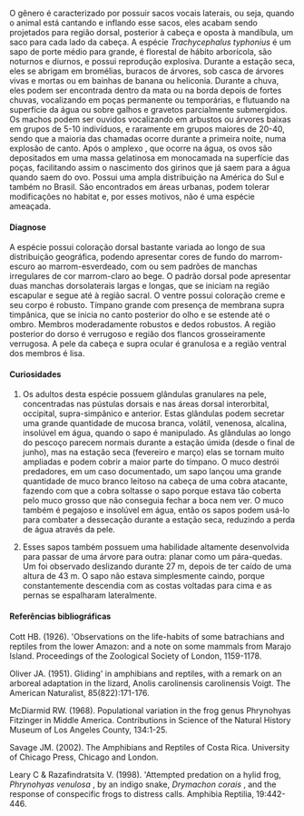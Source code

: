 <div class="descricao-geral">
 <p>
  O gênero é caracterizado por possuir sacos vocais laterais, ou seja, quando o animal está cantando e inflando esse sacos, eles acabam sendo projetados para região dorsal, posterior à cabeça e oposta à mandíbula, um saco para cada lado da cabeça. A espécie
  <em>
   Trachycephalus typhonius
  </em>
  é um sapo de porte médio para grande, é florestal de hábito arborícola, são noturnos e diurnos, e possui reprodução explosiva. Durante a estação seca, eles se abrigam em bromélias, buracos de árvores, sob casca de árvores vivas e mortas ou em bainhas de banana ou heliconia. Durante a chuva, eles podem ser encontrada dentro da mata ou na borda depois de fortes chuvas, vocalizando em poças permanente ou temporárias, e flutuando na superfície da água ou sobre galhos e gravetos parcialmente submergidos. Os machos podem ser ouvidos vocalizando em arbustos ou árvores baixas em grupos de 5-10 indivíduos, e raramente em grupos maiores de 20-40, sendo que a maioria das chamadas ocorre durante a primeira noite, numa explosão de canto. Após o
  <glossario>
   amplexo
  </glossario>
  , que ocorre na água, os ovos são depositados em uma massa gelatinosa em monocamada na superfície das poças, facilitando assim o nascimento dos girinos que já saem para a água quando saem do ovo. Possui uma ampla distribuição na América do Sul e também no Brasil. São encontrados em áreas urbanas, podem tolerar modificações no habitat e, por esses motivos, não é uma espécie ameaçada.
 </p>
 <h4>
  Diagnose
 </h4>
 <p>
  A espécie possui coloração dorsal bastante variada ao longo de sua distribuição geográfica, podendo apresentar cores de fundo do marrom-escuro ao marrom-esverdeado, com ou sem padrões de manchas irregulares de cor marrom-claro ao bege. O padrão dorsal pode apresentar duas manchas dorsolaterais largas e longas, que se iniciam na região escapular e segue até à região sacral. O ventre possui coloração creme e seu corpo é robusto. Tímpano grande com presença de membrana supra timpânica, que se inicia no canto posterior do olho e se estende até o ombro. Membros moderadamente robustos e dedos robustos. A região posterior do dorso é verrugoso e região dos flancos grosseiramente verrugosa. A pele da cabeça e supra ocular é granulosa e a região ventral dos membros é lisa.
 </p>
 <h4>
  Curiosidades
 </h4>
 <ol>
  <li>
   <p>
    Os adultos desta espécie possuem glândulas granulares na pele, concentradas nas pústulas dorsais e nas áreas dorsal interorbital, occipital, supra-simpânico e anterior. Estas glândulas podem secretar uma grande quantidade de mucosa branca, volátil, venenosa, alcalina, insolúvel em água, quando o sapo é manipulado. As glândulas ao longo do pescoço parecem normais durante a estação úmida (desde o final de junho), mas na estação seca (fevereiro e março) elas se tornam muito ampliadas e podem cobrir a maior parte do tímpano. O muco destrói predadores, em um caso documentado, um sapo lançou uma grande quantidade de muco branco leitoso na cabeça de uma cobra atacante, fazendo com que a cobra soltasse o sapo porque estava tão coberta pelo muco grosso que não conseguia fechar a boca nem ver. O muco também é pegajoso e insolúvel em água, então os sapos podem usá-lo para combater a dessecação durante a estação seca, reduzindo a perda de água através da pele.
   </p>
  </li>
  <li>
   <p>
    Esses sapos também possuem uma habilidade altamente desenvolvida para passar de uma árvore para outra: planar como um pára-quedas. Um foi observado deslizando durante 27 m, depois de ter caído de uma altura de 43 m. O sapo não estava simplesmente caindo, porque constantemente descendia com as costas voltadas para cima e as pernas se espalharam lateralmente.
   </p>
  </li>
 </ol>
 <h4>
  Referências bibliográficas
 </h4>
 <p>
  Cott HB. (1926). 'Observations on the life-habits of some batrachians and reptiles from the lower Amazon: and a note on some mammals from Marajo Island. Proceedings of the Zoological Society of London, 1159-1178.
 </p>
 <p>
  Oliver JA. (1951). Gliding' in amphibians and reptiles, with a remark on an arboreal adaptation in the lizard, Anolis carolinensis carolinensis Voigt. The American Naturalist, 85(822):171-176.
 </p>
 <p>
  McDiarmid RW. (1968). Populational variation in the frog genus Phrynohyas Fitzinger in Middle America. Contributions in Science of the Natural History Museum of Los Angeles County, 134:1-25.
 </p>
 <p>
  Savage JM. (2002). The Amphibians and Reptiles of Costa Rica. University of Chicago Press, Chicago and London.
 </p>
 <p>
  Leary C &amp; Razafindratsita V. (1998). 'Attempted predation on a hylid frog,
  <em>
   Phrynohyas venulosa
  </em>
  , by an indigo snake,
  <em>
   Drymachon corais
  </em>
  , and the response of conspecific frogs to distress calls. Amphibia Reptilia, 19:442-446.
 </p>
</div>
